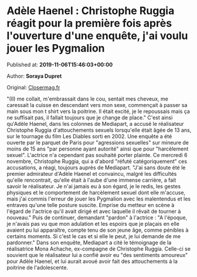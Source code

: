 
# Adèle Haenel : Christophe Ruggia réagit pour la première fois après l'ouverture d'une enquête, j'ai voulu jouer les Pygmalion

Published at: **2019-11-06T15:46:03+00:00**

Author: **Soraya Dupret**

Original: [Closermag.fr](https://www.closermag.fr/people/adele-haenel-christophe-ruggia-reagit-pour-la-premiere-fois-apres-l-ouverture-1045618)

"(Il) me collait, m'embrassait dans le cou, sentait mes cheveux, me caressait la cuisse en descendant vers mon sexe, commençait à passer sa main sous mon t shirt vers la poitrine. Il était excité, je le repoussais mais ça ne suffisait pas, il fallait toujours que je change de place." C'est ainsi qu'Adèle Haenel, dans les colonnes de Mediapart, a accusé le réalisateur Christophe Ruggia d'attouchements sexuels lorsqu'elle était âgée de 13 ans, sur le tournage du film Les Diables sorti en 2002. Une enquête a été ouverte par le parquet de Paris pour "agressions sexuelles" sur mineure de moins de 15 ans "par personne ayant autorité" ainsi que pour "harcèlement sexuel". L'actrice n'a cependant pas souhaité porter plainte.
Ce mercredi 6 novembre, Christophe Ruggia, qui a d'abord "réfuté catégoriquement" ces accusations, a réagi, toujours auprès de Mediapart. "J'ai sans doute été le premier admirateur d'Adèle Haenel et convaincu, malgré les difficultés qu'elle rencontrait, qu'elle était à l'aube d'une immense carrière, a fait savoir le réalisateur. Je n'ai jamais eu à son égard, je le redis, les gestes physiques et le comportement de harcèlement sexuel dont elle m'accuse, mais j'ai commis l'erreur de jouer les Pygmalion avec les malentendus et les entraves qu'une telle posture suscite. Emprise du metteur en scène à l'égard de l'actrice qu'il avait dirigé et avec laquelle il rêvait de tourner à nouveau."
Puis de continuer, demandant "pardon" à l'actrice : "A l'époque, je n'avais pas vu que mon adulation et les espoirs que je plaçais en elle avaient pu lui apparaître, compte tenu de son jeune âge, comme pénibles à certains moments. Si c'est le cas et si elle le peut, je lui demande de me pardonner."
Dans son enquête, Mediapart a cité le témoignage de la réalisatrice Mona Achache, ex-compagne de Christophe Ruggia. Celle-ci se souvient que le réalisateur lui a confié avoir eu "des sentiments amoureux" pour Adèle Haenel, et lui aurait avoué avoir fait des attouchements à la poitrine de l'adolescente.
